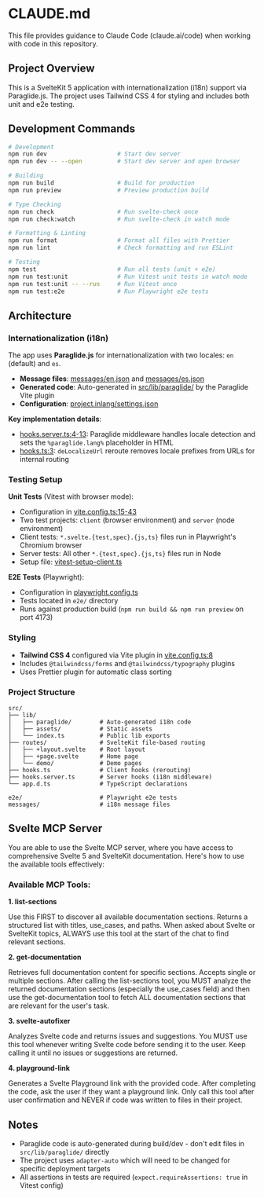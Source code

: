 # CLAUDE.md

This file provides guidance to Claude Code (claude.ai/code) when working with code in this repository.

## Project Overview

This is a SvelteKit 5 application with internationalization (i18n) support via Paraglide.js. The project uses Tailwind CSS 4 for styling and includes both unit and e2e testing.

## Development Commands

```bash
# Development
npm run dev                    # Start dev server
npm run dev -- --open          # Start dev server and open browser

# Building
npm run build                  # Build for production
npm run preview                # Preview production build

# Type Checking
npm run check                  # Run svelte-check once
npm run check:watch            # Run svelte-check in watch mode

# Formatting & Linting
npm run format                 # Format all files with Prettier
npm run lint                   # Check formatting and run ESLint

# Testing
npm test                       # Run all tests (unit + e2e)
npm run test:unit              # Run Vitest unit tests in watch mode
npm run test:unit -- --run     # Run Vitest once
npm run test:e2e               # Run Playwright e2e tests
```

## Architecture

### Internationalization (i18n)

The app uses **Paraglide.js** for internationalization with two locales: `en` (default) and `es`.

- **Message files**: [messages/en.json](messages/en.json) and [messages/es.json](messages/es.json)
- **Generated code**: Auto-generated in [src/lib/paraglide/](src/lib/paraglide/) by the Paraglide Vite plugin
- **Configuration**: [project.inlang/settings.json](project.inlang/settings.json)

**Key implementation details**:

- [hooks.server.ts:4-13](src/hooks.server.ts#L4-L13): Paraglide middleware handles locale detection and sets the `%paraglide.lang%` placeholder in HTML
- [hooks.ts:3](src/hooks.ts#L3): `deLocalizeUrl` reroute removes locale prefixes from URLs for internal routing

### Testing Setup

**Unit Tests** (Vitest with browser mode):

- Configuration in [vite.config.ts:15-43](vite.config.ts#L15-L43)
- Two test projects: `client` (browser environment) and `server` (node environment)
- Client tests: `*.svelte.{test,spec}.{js,ts}` files run in Playwright's Chromium browser
- Server tests: All other `*.{test,spec}.{js,ts}` files run in Node
- Setup file: [vitest-setup-client.ts](vitest-setup-client.ts)

**E2E Tests** (Playwright):

- Configuration in [playwright.config.ts](playwright.config.ts)
- Tests located in `e2e/` directory
- Runs against production build (`npm run build && npm run preview` on port 4173)

### Styling

- **Tailwind CSS 4** configured via Vite plugin in [vite.config.ts:8](vite.config.ts#L8)
- Includes `@tailwindcss/forms` and `@tailwindcss/typography` plugins
- Uses Prettier plugin for automatic class sorting

### Project Structure

```
src/
├── lib/
│   ├── paraglide/        # Auto-generated i18n code
│   ├── assets/           # Static assets
│   └── index.ts          # Public lib exports
├── routes/               # SvelteKit file-based routing
│   ├── +layout.svelte    # Root layout
│   ├── +page.svelte      # Home page
│   └── demo/             # Demo pages
├── hooks.ts              # Client hooks (rerouting)
├── hooks.server.ts       # Server hooks (i18n middleware)
└── app.d.ts              # TypeScript declarations

e2e/                      # Playwright e2e tests
messages/                 # i18n message files
```

## Svelte MCP Server

You are able to use the Svelte MCP server, where you have access to comprehensive Svelte 5 and SvelteKit documentation. Here's how to use the available tools effectively:

### Available MCP Tools:

**1. list-sections**

Use this FIRST to discover all available documentation sections. Returns a structured list with titles, use_cases, and paths.
When asked about Svelte or SvelteKit topics, ALWAYS use this tool at the start of the chat to find relevant sections.

**2. get-documentation**

Retrieves full documentation content for specific sections. Accepts single or multiple sections.
After calling the list-sections tool, you MUST analyze the returned documentation sections (especially the use_cases field) and then use the get-documentation tool to fetch ALL documentation sections that are relevant for the user's task.

**3. svelte-autofixer**

Analyzes Svelte code and returns issues and suggestions.
You MUST use this tool whenever writing Svelte code before sending it to the user. Keep calling it until no issues or suggestions are returned.

**4. playground-link**

Generates a Svelte Playground link with the provided code.
After completing the code, ask the user if they want a playground link. Only call this tool after user confirmation and NEVER if code was written to files in their project.

## Notes

- Paraglide code is auto-generated during build/dev - don't edit files in `src/lib/paraglide/` directly
- The project uses `adapter-auto` which will need to be changed for specific deployment targets
- All assertions in tests are required (`expect.requireAssertions: true` in Vitest config)
